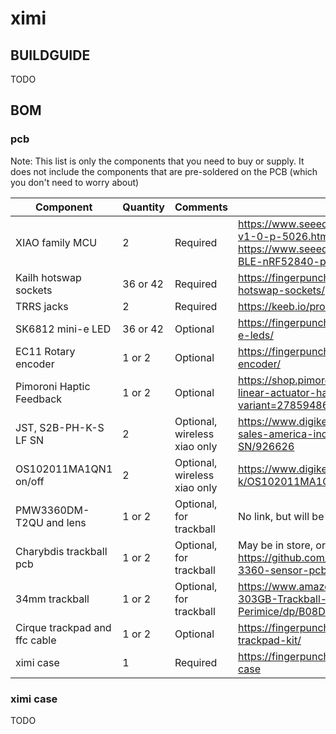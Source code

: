 # ximi

## BUILDGUIDE

TODO

## BOM

### pcb

Note: This list is only the components that you need to buy or supply. It does not include the components that are pre-soldered on the PCB (which you don't need to worry about)

| Component                     | Quantity    | Comments                     | Link         |
| -----------                   | ----------- | ------------                 | ------------ |
| XIAO family MCU               | 2           | Required                     | https://www.seeedstudio.com/XIAO-RP2040-v1-0-p-5026.html OR https://www.seeedstudio.com/Seeed-XIAO-BLE-nRF52840-p-5201.html |
| Kailh hotswap sockets         | 36 or 42    | Required                     | https://fingerpunch.xyz/product/kailh-hotswap-sockets/ |
| TRRS jacks                    | 2           | Required                     | https://keeb.io/products/trrs-jack-3-5mm |
| SK6812 mini-e LED             | 36 or 42    | Optional                     | https://fingerpunch.xyz/product/sk6812-mini-e-leds/ |
| EC11 Rotary encoder           | 1 or 2      | Optional                     | https://fingerpunch.xyz/product/ec11-rotary-encoder/ |
| Pimoroni Haptic Feedback      | 1 or 2      | Optional                     | https://shop.pimoroni.com/products/drv2605l-linear-actuator-haptic-breakout?variant=27859486867539 |
| JST, S2B-PH-K-S LF SN         | 2           | Optional, wireless xiao only | https://www.digikey.com/en/products/detail/jst-sales-america-inc/S2B-PH-K-S-LF-SN/926626 |
| OS102011MA1QN1 on/off         | 2           | Optional, wireless xiao only | https://www.digikey.com/en/products/detail/c-k/OS102011MA1QN1/1981430 |
| PMW3360DM-T2QU and lens       | 1 or 2      | Optional, for trackball      | No link, but will be in fingerpunch store |
| Charybdis trackball pcb       | 1 or 2      | Optional, for trackball      | May be in store, or https://github.com/Bastardkb/charybdis-pmw-3360-sensor-pcb |
| 34mm trackball                | 1 or 2      | Optional, for trackball      | https://www.amazon.com/Perixx-PERIPRO-303GB-Trackball-Replacement-Perimice/dp/B08DD6GQRV?th=1 |
| Cirque trackpad and ffc cable | 1 or 2      | Optional                     | https://fingerpunch.xyz/product/cirque-trackpad-kit/ |
| ximi case                     | 1           | Required                     | https://fingerpunch.xyz/product/ximi-3DP-case |


### ximi case

TODO